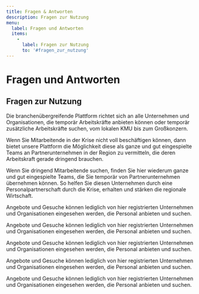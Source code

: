 ```yaml
---
title: Fragen & Antworten
description: Fragen zur Nutzung
menu: 
  label: Fragen und Antworten
  items:
    - 
      label: Fragen zur Nutzung
      to: '#fragen_zur_nutzung'
---
```


# Fragen und Antworten

## Fragen zur Nutzung

<faq question="Wer kann die Plattform nutzen?">

Die branchenübergreifende Plattform richtet sich an alle Unternehmen und Organisationen, die temporär Arbeitskräfte anbieten können oder temporär zusätzliche Arbeitskräfte suchen, vom lokalen KMU bis zum Großkonzern. 

Wenn Sie Mitarbeitende in der Krise nicht voll beschäftigen können, dann bietet unsere Plattform die Möglichkeit diese als ganze und gut eingespielte Teams an Partnerunternehmen in der Region zu vermitteln, die deren Arbeitskraft gerade dringend brauchen.

Wenn Sie dringend Mitarbeitende suchen, finden Sie hier wiederum ganze und gut eingespielte Teams, die Sie temporär von Partnerunternehmen übernehmen können. So helfen Sie diesen Unternehmen durch eine Personalpartnerschaft durch die Krise, erhalten und stärken die regionale Wirtschaft.

</faq>

<faq question="Wer kann meine Angebote und Gesuche sehen?">

Angebote und Gesuche können lediglich von hier registrierten Unternehmen und Organisationen eingesehen werden, die Personal anbieten und suchen.

</faq>

<faq question="Wer kann meine Angebote und Gesuche sehen?">

Angebote und Gesuche können lediglich von hier registrierten Unternehmen und Organisationen eingesehen werden, die Personal anbieten und suchen.

</faq>

<faq question="Wer kann meine Angebote und Gesuche sehen?">

Angebote und Gesuche können lediglich von hier registrierten Unternehmen und Organisationen eingesehen werden, die Personal anbieten und suchen.

</faq>

<faq question="Wer kann meine Angebote und Gesuche sehen?">

Angebote und Gesuche können lediglich von hier registrierten Unternehmen und Organisationen eingesehen werden, die Personal anbieten und suchen.

</faq>

<faq question="Wer kann meine Angebote und Gesuche sehen?">

Angebote und Gesuche können lediglich von hier registrierten Unternehmen und Organisationen eingesehen werden, die Personal anbieten und suchen.

</faq>


